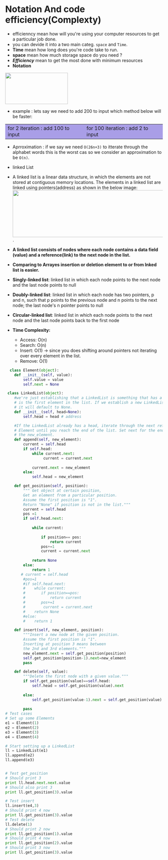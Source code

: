# Notation And code efficiency(Complexty)
* efficienncy mean how will you're using your computer resources to get a particular job done.
* you can devide it into a two main categ. `space` and `Time`.
* **Time** mean how long does you're code take to run. 
* **space** mean how much storage space do you need ?
* ***Efficiency*** mean to get the most done with minimum resources 
* **Notation**
<img src="https://www.devopsschool.com/blog/wp-content/uploads/2021/06/Complete-Tutorial-on-big-O-big-oh-notation-740x414.png" data-canonical-src="https://gyazo.com/eb5c5741b6a9a16c692170a41a49c858.png" width="200" height="100" />

* example : lets say we need to add 200 to input which method below will be faster:
 <table>
  <tr style="background-color: #a99ee7;">
    <td>
      for 2 iteration :
        add 100 to input  
    </td>
    <td>
      for 100 iteration :
        add 2 to input  
    </td>    
  </tr>
</table> 

* Aprroximation : 
if we say we need `O(26n+3)` to itterate through the alphabet words this is the worst cas so we consider an approximation to be `O(n)`.

* linked List
* A linked list is a linear data structure, in which the elements are not stored at contiguous memory locations. The elements in a linked list are linked using    pointers(address) as shown in the below image:
 <img src="https://media.geeksforgeeks.org/wp-content/cdn-uploads/gq/2013/03/Linkedlist.png" data-canonical-src="https://gyazo.com/eb5c5741b6a9a16c692170a41a49c858.png" width="700" height="150" />.
* **A linked list consists of nodes where each node contains a data field (value) and a reference(link) to the next node in the list.**
* **Comparing to Arrayes insertion or deletion element to or from lnked list is easier.**
* **Singly-linked list**: linked list in which each node points to the next node and the last node points to null
* **Doubly-linked list**: linked list in which each node has two pointers, p and n, such that p points to the previous node and n points to the next node; the last node's n pointer points to null
* **Circular-linked list**: linked list in which each node points to the next node and the last node points back to the first node
* **Time Complexity:**
  * Access: O(n)
  * Search: O(n)
  * Insert: O(1) -> since you does shifting around pointers not iterating over every element in the list. 
  * Remove: O(1) 
  
```python
  class Element(object):
    def __init__(self, value):
        self.value = value
        self.next = None

 class LinkedList(object):
	#we're just establishing that a LinkedList is something that has a head Element, which
	# is the first element in the list. If we establish a new LinkedList without a head, 
	# it will default to None. 
    def __init__(self, head=None):
        self.head = head # address 

    #If the LinkedList already has a head, iterate through the next reference in every 
    # Element until you reach the end of the list. Set next for the end of the list to be
    # the new_element.
    def append(self, new_element):
        current = self.head
        if self.head:
            while current.next:
                 current = current.next
                 
            current.next = new_element
        else:
            self.head = new_element

    def get_position(self, position):
        """ Get object at certain position,
        Get an element from a particular position.
        Assume the first position is "1".
        Return "None" if position is not in the list."""
        current = self.head
        pos =1
        if self.head.next:
            
            while current:
                
                if position== pos:
                    return current
                pos+=1
                current = current.next
                
            return None
        else:
            return 1
       # current = self.head
        #pos=1
        #if self.head.next:
        #    while current:
        #    	if position==pos:
        #    		return current
        #    	pos+=1
        #        current = current.next
        #    return None
        #else:
        #    return 1

    def insert(self, new_element, position):
        """Insert a new node at the given position.
        Assume the first position is "1".
        Inserting at position 3 means between
        the 2nd and 3rd elements."""
        new_element.next = self.get_position(position)
        self.get_position(position-1).next=new_element
        pass

    def delete(self, value):
        """Delete the first node with a given value."""
        if self.get_position(value)==self.head:
        	self.head = self.get_position(value).next
        		
        else:
        	self.get_position(value-1).next = self.get_position(value).next
        	
        pass
# Test cases
# Set up some Elements
e1 = Element(1)
e2 = Element(2)
e3 = Element(3)
e4 = Element(4)

# Start setting up a LinkedList
ll = LinkedList(e1)
ll.append(e2)
ll.append(e3)


# Test get_position
# Should print 3
print ll.head.next.next.value
# Should also print 3
print ll.get_position(3).value

# Test insert
ll.insert(e4,3)
# Should print 4 now
print ll.get_position(3).value
# Test delete
ll.delete(1)
# Should print 2 now
print ll.get_position(1).value
# Should print 4 now
print ll.get_position(2).value
# Should print 3 now
print ll.get_position(3).value
```
